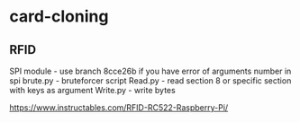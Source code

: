 # card-cloning

## RFID

SPI module - use branch 8cce26b if you have error of arguments number in spi
brute.py - bruteforcer script
Read.py - read section 8 or specific section with keys as argument
Write.py - write bytes

https://www.instructables.com/RFID-RC522-Raspberry-Pi/
